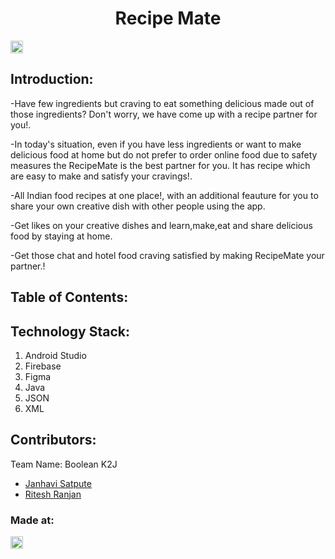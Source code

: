<h1 align="center">Recipe Mate</h1>
<p align="center">
</p>

<a href="https://hack36.com"> <img src="http://bit.ly/BuiltAtHack36" height=20px> </a>


## Introduction:
  -Have few ingredients but craving to eat something delicious made out of those ingredients?
Don't worry, we have come up with a recipe partner for you!.

-In today's situation, even if you have less ingredients or want to make delicious food at home but do not prefer to order online food due to safety measures
the RecipeMate is the best partner for you. It has recipe which are easy to make and satisfy your cravings!.

-All Indian food recipes at one place!, with an additional feauture for you to share your own creative dish with other people using the app.

-Get likes on your creative dishes and learn,make,eat and share delicious food by staying at home.

-Get those chat and hotel food craving satisfied by making RecipeMate your partner.!

  
## Table of Contents:

## Technology Stack:
  1) Android Studio
  2) Firebase
  3) Figma
  4) Java
  5) JSON
  6) XML
  

## Contributors:

Team Name: Boolean K2J

* [Janhavi Satpute](https://github.com/janhavi018)
* [Ritesh Ranjan](https://github.com/sagittariusk2)



### Made at:
<a href="https://hack36.com"> <img src="http://bit.ly/BuiltAtHack36" height=20px> </a>
